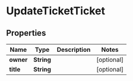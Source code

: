 
# UpdateTicketTicket

## Properties
Name | Type | Description | Notes
------------ | ------------- | ------------- | -------------
**owner** | **String** |  |  [optional]
**title** | **String** |  |  [optional]



